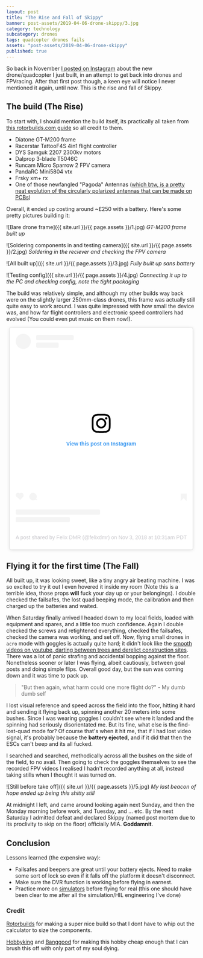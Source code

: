 ```yaml
---
layout: post
title: "The Rise and Fall of Skippy"
banner: post-assets/2019-04-06-drone-skippy/3.jpg
category: technology
subcategory: drones
tags: quadcopter drones fails
assets: "post-assets/2019-04-06-drone-skippy"
published: true
---
```


So back in November [I posted on Instagram](https://www.instagram.com/p/BpdWFCClF1m/?utm_source=ig_web_button_share_sheet) about the new drone/quadcopter I just built, in an attempt to get back into drones and FPVracing. After that first post though, a keen eye will notice I never mentioned it again, until now. This is the rise and fall of Skippy.

## The build (The Rise)

To start with, I should mention the build itself, its practically all taken from [this rotorbuilds.com guide](https://rotorbuilds.com/build/10496) so all credit to them.

 - Diatone GT-M200 frame
 - Racerstar TattooF4S 4in1 flight controller
 - DYS Samguk 2207 2300kv motors
 - Dalprop 3-blade T5046C
 - Runcam Micro Sparrow 2 FPV camera
 - PandaRC Mini5804 vtx
 - Frsky xm+ rx
 - One of those newfangled "Pagoda" Antennas ([which btw, is a pretty neat evolution of the circularly polarized antennas that can be made on PCBs](https://www.maartenbaert.be/quadcopters/antennas/pagoda-antenna/))

Overall, it ended up costing around ~£250 with a battery. Here's some pretty pictures building it:

![Bare drone frame]({{ site.url }}/{{ page.assets }}/1.jpg)
*GT-M200 frame built up*

![Soldering components in and testing camera]({{ site.url }}/{{ page.assets }}/2.jpg)
*Soldering in the reciever and checking the FPV camera*

![All built up]({{ site.url }}/{{ page.assets }}/3.jpg)
*Fully built up sans battery*

![Testing config]({{ site.url }}/{{ page.assets }}/4.jpg)
*Connecting it up to the PC and checking config, note the tight packaging*

The build was relatively simple, and although my other builds way back were on the slightly larger 250mm-class drones, this frame was actually still quite easy to work around. I was quite impressed with how small the device was, and how far flight controllers and electronic speed controllers had evolved (You could even put music on them now!).

<div style="text-align:center"><div style="text-align: left; display: inline-block;">
<blockquote class="instagram-media" data-instgrm-permalink="https://www.instagram.com/p/BpugJSbnl6j/?utm_source=ig_embed&amp;utm_medium=loading" data-instgrm-version="12" style=" background:#FFF; border:0; border-radius:3px; box-shadow:0 0 1px 0 rgba(0,0,0,0.5),0 1px 10px 0 rgba(0,0,0,0.15); margin: 1px; max-width:540px; min-width:326px; padding:0; width:99.375%; width:-webkit-calc(100% - 2px); width:calc(100% - 2px); "><div style="padding:16px;"> <a href="https://www.instagram.com/p/BpugJSbnl6j/?utm_source=ig_embed&amp;utm_medium=loading" style=" background:#FFFFFF; line-height:0; padding:0 0; text-align:center; text-decoration:none; width:100%;" target="_blank"><!--_-->  <div style=" display: flex; flex-direction: row; align-items: center;"> <div style="background-color: #F4F4F4; border-radius: 50%; flex-grow: 0; height: 40px; margin-right: 14px; width: 40px;"></div> <div style="display: flex; flex-direction: column; flex-grow: 1; justify-content: center;"> <div style=" background-color: #F4F4F4; border-radius: 4px; flex-grow: 0; height: 14px; margin-bottom: 6px; width: 100px;"></div> <div style=" background-color: #F4F4F4; border-radius: 4px; flex-grow: 0; height: 14px; width: 60px;"></div></div></div><div style="padding: 19% 0;"></div><div style="display:block; height:50px; margin:0 auto 12px; width:50px;"><svg width="50px" height="50px" viewBox="0 0 60 60" version="1.1" xmlns="https://www.w3.org/2000/svg" xmlns:xlink="https://www.w3.org/1999/xlink"><g stroke="none" stroke-width="1" fill="none" fill-rule="evenodd"><g transform="translate(-511.000000, -20.000000)" fill="#000000"><g><path d="M556.869,30.41 C554.814,30.41 553.148,32.076 553.148,34.131 C553.148,36.186 554.814,37.852 556.869,37.852 C558.924,37.852 560.59,36.186 560.59,34.131 C560.59,32.076 558.924,30.41 556.869,30.41 M541,60.657 C535.114,60.657 530.342,55.887 530.342,50 C530.342,44.114 535.114,39.342 541,39.342 C546.887,39.342 551.658,44.114 551.658,50 C551.658,55.887 546.887,60.657 541,60.657 M541,33.886 C532.1,33.886 524.886,41.1 524.886,50 C524.886,58.899 532.1,66.113 541,66.113 C549.9,66.113 557.115,58.899 557.115,50 C557.115,41.1 549.9,33.886 541,33.886 M565.378,62.101 C565.244,65.022 564.756,66.606 564.346,67.663 C563.803,69.06 563.154,70.057 562.106,71.106 C561.058,72.155 560.06,72.803 558.662,73.347 C557.607,73.757 556.021,74.244 553.102,74.378 C549.944,74.521 548.997,74.552 541,74.552 C533.003,74.552 532.056,74.521 528.898,74.378 C525.979,74.244 524.393,73.757 523.338,73.347 C521.94,72.803 520.942,72.155 519.894,71.106 C518.846,70.057 518.197,69.06 517.654,67.663 C517.244,66.606 516.755,65.022 516.623,62.101 C516.479,58.943 516.448,57.996 516.448,50 C516.448,42.003 516.479,41.056 516.623,37.899 C516.755,34.978 517.244,33.391 517.654,32.338 C518.197,30.938 518.846,29.942 519.894,28.894 C520.942,27.846 521.94,27.196 523.338,26.654 C524.393,26.244 525.979,25.756 528.898,25.623 C532.057,25.479 533.004,25.448 541,25.448 C548.997,25.448 549.943,25.479 553.102,25.623 C556.021,25.756 557.607,26.244 558.662,26.654 C560.06,27.196 561.058,27.846 562.106,28.894 C563.154,29.942 563.803,30.938 564.346,32.338 C564.756,33.391 565.244,34.978 565.378,37.899 C565.522,41.056 565.552,42.003 565.552,50 C565.552,57.996 565.522,58.943 565.378,62.101 M570.82,37.631 C570.674,34.438 570.167,32.258 569.425,30.349 C568.659,28.377 567.633,26.702 565.965,25.035 C564.297,23.368 562.623,22.342 560.652,21.575 C558.743,20.834 556.562,20.326 553.369,20.18 C550.169,20.033 549.148,20 541,20 C532.853,20 531.831,20.033 528.631,20.18 C525.438,20.326 523.257,20.834 521.349,21.575 C519.376,22.342 517.703,23.368 516.035,25.035 C514.368,26.702 513.342,28.377 512.574,30.349 C511.834,32.258 511.326,34.438 511.181,37.631 C511.035,40.831 511,41.851 511,50 C511,58.147 511.035,59.17 511.181,62.369 C511.326,65.562 511.834,67.743 512.574,69.651 C513.342,71.625 514.368,73.296 516.035,74.965 C517.703,76.634 519.376,77.658 521.349,78.425 C523.257,79.167 525.438,79.673 528.631,79.82 C531.831,79.965 532.853,80.001 541,80.001 C549.148,80.001 550.169,79.965 553.369,79.82 C556.562,79.673 558.743,79.167 560.652,78.425 C562.623,77.658 564.297,76.634 565.965,74.965 C567.633,73.296 568.659,71.625 569.425,69.651 C570.167,67.743 570.674,65.562 570.82,62.369 C570.966,59.17 571,58.147 571,50 C571,41.851 570.966,40.831 570.82,37.631"></path></g></g></g></svg></div><div style="padding-top: 8px;"> <div style=" color:#3897f0; font-family:Arial,sans-serif; font-size:14px; font-style:normal; font-weight:550; line-height:18px;"> View this post on Instagram</div></div><div style="padding: 12.5% 0;"></div> <div style="display: flex; flex-direction: row; margin-bottom: 14px; align-items: center;"><div> <div style="background-color: #F4F4F4; border-radius: 50%; height: 12.5px; width: 12.5px; transform: translateX(0px) translateY(7px);"></div> <div style="background-color: #F4F4F4; height: 12.5px; transform: rotate(-45deg) translateX(3px) translateY(1px); width: 12.5px; flex-grow: 0; margin-right: 14px; margin-left: 2px;"></div> <div style="background-color: #F4F4F4; border-radius: 50%; height: 12.5px; width: 12.5px; transform: translateX(9px) translateY(-18px);"></div></div><div style="margin-left: 8px;"> <div style=" background-color: #F4F4F4; border-radius: 50%; flex-grow: 0; height: 20px; width: 20px;"></div> <div style=" width: 0; height: 0; border-top: 2px solid transparent; border-left: 6px solid #f4f4f4; border-bottom: 2px solid transparent; transform: translateX(16px) translateY(-4px) rotate(30deg)"></div></div><div style="margin-left: auto;"> <div style=" width: 0px; border-top: 8px solid #F4F4F4; border-right: 8px solid transparent; transform: translateY(16px);"></div> <div style=" background-color: #F4F4F4; flex-grow: 0; height: 12px; width: 16px; transform: translateY(-4px);"></div> <div style=" width: 0; height: 0; border-top: 8px solid #F4F4F4; border-left: 8px solid transparent; transform: translateY(-4px) translateX(8px);"></div></div></div> <div style="display: flex; flex-direction: column; flex-grow: 1; justify-content: center; margin-bottom: 24px;"> <div style=" background-color: #F4F4F4; border-radius: 4px; flex-grow: 0; height: 14px; margin-bottom: 6px; width: 224px;"></div> <div style=" background-color: #F4F4F4; border-radius: 4px; flex-grow: 0; height: 14px; width: 144px;"></div></div></a><p style=" color:#c9c8cd; font-family:Arial,sans-serif; font-size:14px; line-height:17px; margin-bottom:0; margin-top:8px; overflow:hidden; padding:8px 0 7px; text-align:center; text-overflow:ellipsis; white-space:nowrap;"><a href="https://www.instagram.com/p/BpugJSbnl6j/?utm_source=ig_embed&amp;utm_medium=loading" style=" color:#c9c8cd; font-family:Arial,sans-serif; font-size:14px; font-style:normal; font-weight:normal; line-height:17px; text-decoration:none;" target="_blank"><!--_ -->A post shared by Felix DMR (@felixdmr)</a> on <time style=" font-family:Arial,sans-serif; font-size:14px; line-height:17px;" datetime="2018-11-03T17:31:48+00:00">Nov 3, 2018 at 10:31am PDT</time></p></div></blockquote> <script async src="//www.instagram.com/embed.js"></script>
</div></div>

## Flying it for the first time (The Fall)
All built up, it was looking sweet, like a tiny angry air beating machine. I was so excited to try it out I even hovered it inside my room (Note this is a terrible idea, those props **will** fuck your day up or your belongings). I double checked the failsafes, the lost quad beeping mode, the calibration and then charged up the batteries and waited.

When Saturday finally arrived I headed down to my local fields, loaded with equipment and spares, and a little too much confidence. Again I double checked the screws and retightened everything, checked the failsafes, checked the camera was working, and set off. Now, flying small drones in `acro` mode with goggles is actually quite hard; it didn't look like the [smooth videos on youtube, darting between trees and derelict construction sites](https://www.youtube.com/watch?v=1MBW8zoZUR4). There was a lot of panic strafing and accidental bopping against the floor. Nonetheless sooner or later I was flying, albeit cautiously, between goal posts and doing simple flips. Overall good day, but the sun was coming down and it was time to pack up.

> "But then again, what harm could one more flight do?" - My dumb dumb self

I lost visual reference and speed across the field into the floor, hitting it hard and sending it flying back up, spinning another 20 meters into some bushes. Since I was wearing goggles I couldn't see where it landed and the spinning had seriously disorientated me. But its fine, what else is the find-lost-quad mode for? Of course that's when it hit me, that if I had lost video signal, it's probably because the **battery ejected**, and if it did that then the ESCs can't beep and its all fucked.

I searched and searched, methodically across all the bushes on the side of the field, to no avail. Then going to check the goggles themselves to see the recorded FPV videos I realised I hadn't recorded anything at all, instead taking stills when I thought it was turned on.

![Still before take off]({{ site.url }}/{{ page.assets }}/5.jpg)
*My last beacon of hope ended up being this shitty still*

At midnight I left, and came around looking again next Sunday, and then the Monday morning before work, and Tuesday, and ... etc. By the next Saturday I admitted defeat and declared Skippy (named post mortem due to its proclivity to skip on the floor) officially MIA. **Goddamnit**.

## Conclusion
Lessons learned (the expensive way):
 - Failsafes and beepers are great until your battery ejects. Need to make some sort of lock so even if it falls off the platform it doesn't disconnect.
 - Make sure the DVR function is working before flying in earnest.
 - Practice more on [simulators](http://www.liftoff-game.com/) before flying for real (this one should have been clear to me after all the simulation/HIL engineering I've done)


### Credit
[Rotorbuilds](https://rotorbuilds.com/) for making a super nice build so that I dont have to whip out the calculator to size the components.

[Hobbyking](https://hobbyking.com/) and [Banggood](https://eu.banggood.com/) for making this hobby cheap enough that I can brush this off with only part of my soul dying.
